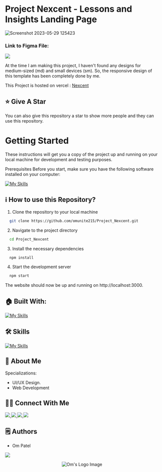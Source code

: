 # Project Nexcent - Lessons and Insights Landing Page

![Screenshot 2023-05-29 125423](https://github.com/omunite215/Nexcent/assets/78680563/8a672a28-add5-4c56-8b12-57dfa10505d4)

### Link to Figma File:

<p align="left">
  <a href="https://skillicons.dev">
    <a href="https://www.figma.com/file/Yzq14EpRfKfaWyCqIdnPLc/Responsive-Landing-Page-Design-%7C-Website-Home-Page-Design-%7C-Agency-Website-UI-Design-(Community)?type=design&node-id=0-1&t=CM2a2ZZQB9syyWZn-0">
      <img src="https://skillicons.dev/icons?i=figma" />
    </a>
  </a>
</p>

At the time I am making this project, I haven't found any designs for medium-sized (md) and small devices (sm).
So, the responsive design of this template has been completely done by me.

This Project is hosted on vercel : [Nexcent](https://project-nexcent.vercel.app/)

## :star: Give A Star

You can also give this repository a star to show more people and they can use this repository.

# Getting Started

These instructions will get you a copy of the project up and running on your local machine for development and testing purposes.

Prerequisites
Before you start, make sure you have the following software installed on your computer:

[![My Skills](https://skillicons.dev/icons?i=nodejs)](https://skillicons.dev)

## ℹ️ How to use this Repository?

1. Clone the repository to your local machine

```bash
  git clone https://github.com/omunite215/Project_Nexcent.git

```

2. Navigate to the project directory

```bash
  cd Project_Nexcent
```

3. Install the necessary dependencies

```bash
  npm install
```

4. Start the development server

```bash
  npm start
```

The website should now be up and running on http://localhost:3000.

## 🏠 Built With:

[![My Skills](https://skillicons.dev/icons?i=figma,vscode,react,nextjs,bootstrap,scss,vercel)](https://skillicons.dev)

## 🛠 Skills

[![My Skills](https://skillicons.dev/icons?i=html,css,scss,js,ts,react,nextjs,figma)](https://skillicons.dev)

## 🚀 About Me

Specializations:

- UI/UX Design.
- Web Development

## 🙋‍♂️ Connect With Me

<p align="left">
  <a href="https://skillicons.dev">
    <a href="https://github.com/omunite215">
      <img src="https://skillicons.dev/icons?i=github" />
    </a>
  </a>
   <a href="https://skillicons.dev">
    <a href="https://www.linkedin.com/in/om-patel-401068143/">
      <img src="https://skillicons.dev/icons?i=linkedin" />
    </a>
  </a>
  <a href="https://skillicons.dev">
    <a href="https://www.instagram.com/_21omp/">
      <img src="https://skillicons.dev/icons?i=instagram" />
    </a>
  </a>
   <a href="https://skillicons.dev">
    <a href="https://portfoliobyom.netlify.app/">
      <img src="https://skillicons.dev/icons?i=devto" />
    </a>
  </a>
</p>

## 🗒️ Authors

- Om Patel

<p align="left">
  <a href="https://skillicons.dev">
    <a href="https://github.com/omunite215">
      <img src="https://skillicons.dev/icons?i=github" />
    </a>
  </a>
</p>

<p align="center">
  <img src="https://github.com/omunite215/Project_Nexcent/assets/78680563/8444e2b4-969b-4eb5-898f-0dc19ccba4e4" alt="Om's Logo Image"/>
</p>
